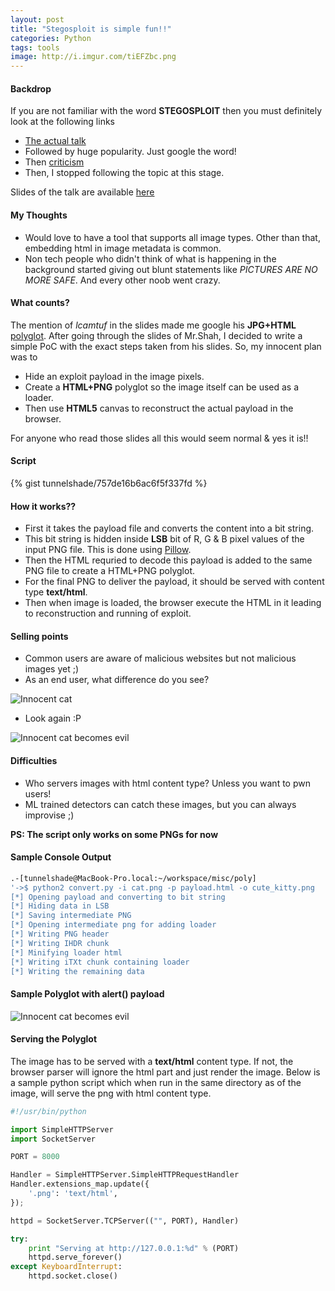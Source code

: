 ```yaml
---
layout: post
title: "Stegosploit is simple fun!!"
categories: Python
tags: tools
image: http://i.imgur.com/tiEFZbc.png
---
```


#### Backdrop

If you are not familiar with the word **STEGOSPLOIT** then you must definitely look at the
following links

+ [The actual talk](https://conference.hitb.org/hitbsecconf2015ams/sessions/stegosploit-hacking-with-pictures/)
+ Followed by huge popularity. Just google the word!
+ Then [criticism](https://medium.com/@christianbundy/why-stegosploit-isn-t-an-exploit-189b0b5261eb)
+ Then, I stopped following the topic at this stage.

Slides of the talk are available [here](https://conference.hitb.org/hitbsecconf2015ams/wp-content/uploads/2015/02/D1T1-Saumil-Shah-Stegosploit-Hacking-with-Pictures.pdf)

#### My Thoughts

+ Would love to have a tool that supports all image types. Other than that, embedding html in image metadata is common.
+ Non tech people who didn't think of what is happening in the background started giving out blunt statements like *PICTURES ARE NO MORE SAFE*. And
every other noob went crazy.

#### What counts?

The mention of *lcamtuf* in the slides made me google his **JPG+HTML** [polyglot](http://lcamtuf.coredump.cx/squirrel/). After going through the slides
of Mr.Shah, I decided to write a simple PoC with the exact steps taken from his slides. So, my innocent plan was to

+ Hide an exploit payload in the image pixels.
+ Create a **HTML+PNG** polyglot so the image itself can be used as a loader.
+ Then use **HTML5** canvas to reconstruct the actual payload in the browser.

For anyone who read those slides all this would seem normal & yes it is!!

#### Script

{% gist tunnelshade/757de16b6ac6f5f337fd %}

#### How it works??

+ First it takes the payload file and converts the content into a bit string.
+ This bit string is hidden inside **LSB** bit of R, G & B pixel values of the input PNG file. This is done using [Pillow](https://pypi.python.org/pypi/Pillow/2.8.2).
+ Then the HTML requried to decode this payload is added to the same PNG file to create a HTML+PNG polyglot.
+ For the final PNG to deliver the payload, it should be served with content type **text/html**.
+ Then when image is loaded, the browser execute the HTML in it leading to reconstruction and running of exploit.

#### Selling points

+ Common users are aware of malicious websites but not malicious images yet ;)
+ As an end user, what difference do you see?

![Innocent cat](http://i.imgur.com/PCktIck.jpg)

+ Look again :P

![Innocent cat becomes evil](http://i.imgur.com/TcjV8yu.jpg)

#### Difficulties

+ Who servers images with html content type? Unless you want to pwn users!
+ ML trained detectors can catch these images, but you can always improvise ;)

**PS: The script only works on some PNGs for now**

#### Sample Console Output

```bash
.-[tunnelshade@MacBook-Pro.local:~/workspace/misc/poly]
'->$ python2 convert.py -i cat.png -p payload.html -o cute_kitty.png
[*] Opening payload and converting to bit string
[*] Hiding data in LSB
[*] Saving intermediate PNG
[*] Opening intermediate png for adding loader
[*] Writing PNG header
[*] Writing IHDR chunk
[*] Minifying loader html
[*] Writing iTXt chunk containing loader
[*] Writing the remaining data
```

#### Sample Polyglot with alert() payload

![Innocent cat becomes evil](http://i.imgur.com/tiEFZbc.png)

#### Serving the Polyglot

The image has to be served with a **text/html** content type. If not, the browser parser will
ignore the html part and just render the image. Below is a sample python script which when run in the
same directory as of the image, will serve the png with html content type.

```python
#!/usr/bin/python

import SimpleHTTPServer
import SocketServer

PORT = 8000

Handler = SimpleHTTPServer.SimpleHTTPRequestHandler
Handler.extensions_map.update({
    '.png': 'text/html',
});

httpd = SocketServer.TCPServer(("", PORT), Handler)

try:
    print "Serving at http://127.0.0.1:%d" % (PORT)
    httpd.serve_forever()
except KeyboardInterrupt:
    httpd.socket.close()
```
